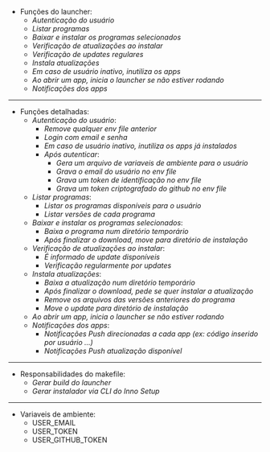 - Funções do launcher:
  - *Autenticação do usuário*
  - *Listar programas*
  - *Baixar e instalar os programas selecionados*
  - *Verificação de atualizações ao instalar*
  - *Verificação de updates regulares*
  - *Instala atualizações*
  - *Em caso de usuário inativo, inutiliza os apps*
  - *Ao abrir um app, inicia o launcher se não estiver rodando*
  - *Notificações dos apps*

---

- Funções detalhadas:
  - *Autenticação do usuário*:
    - *Remove qualquer env file anterior*
    - *Login com email e senha*
    - *Em caso de usuário inativo, inutiliza os apps já instalados*
    - *Após autenticar*:
      - *Gera um arquivo de variaveis de ambiente para o usuário*
      - *Grava o email do usuário no env file*
      - *Grava um token de identificação no env file*
      - *Grava um token criptografado do github no env file*
  - *Listar programas*:
    - *Listar os programas disponíveis para o usuário*
    - *Listar versões de cada programa*
  - *Baixar e instalar os programas selecionados*:
    - *Baixa o programa num diretório temporário*
    - *Após finalizar o download, move para diretório de instalação*
  - *Verificação de atualizações ao instalar*:
    - *É informado de update disponíveis*
    - *Verificação regularmente por updates*
  - *Instala atualizações*:
    - *Baixa a atualização num diretório temporário*
    - *Após finalizar o download, pede se quer instalar a atualização*
    - *Remove os arquivos das versões anteriores do programa*
    - *Move o update para diretório de instalação*
  - *Ao abrir um app, inicia o launcher se não estiver rodando*
  - *Notificações dos apps*:
    - *Notificações Push direcionadas a cada app (ex: código inserido por usuário ...)*
    - *Notificações Push atualização disponível*

---

- Responsabilidades do makefile:
  - *Gerar build do launcher*
  - *Gerar instalador via CLI do Inno Setup*

---

- Variaveis de ambiente:
  - USER_EMAIL
  - USER_TOKEN
  - USER_GITHUB_TOKEN
